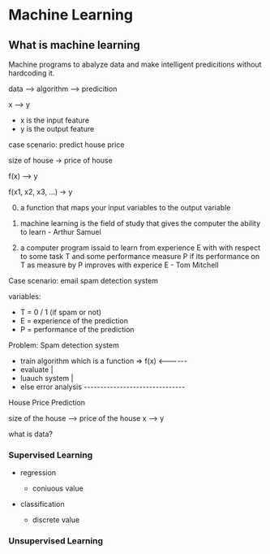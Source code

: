 # Machine Learning

## What is machine learning

Machine programs to abalyze data and make intelligent predicitions without hardcoding it.

data --> algorithm --> predicition

x --> y

- x is the input feature 
- y is the output feature

case scenario: predict house price

size of house -> price of house

f(x) --> y

f(x1, x2, x3, ...) -> y


0) a function that maps your input variables to the output variable

1) machine learning is the field of study that gives the computer the ability to learn - Arthur Samuel


2) a computer program issaid to learn from experience E with with respect to some task T and some performance measure P if its performance on T as measure by P improves with experice E - Tom Mitchell

Case scenario: email spam detection system

variables:
 - T =  0 / 1 (if spam or not)
 - E = experience of the prediction
 - P = performance of the prediction 

Problem: Spam detection system
- train algorithm which is a function => f(x) <------
- evaluate                                          |
- luauch system                                     |
- else error analysis -------------------------------


House Price Prediction

size of the house --> price of the house
                x --> y


what is data?

 


### Supervised Learning

- regression

  - coniuous value

- classification

  - discrete value


### Unsupervised Learning
